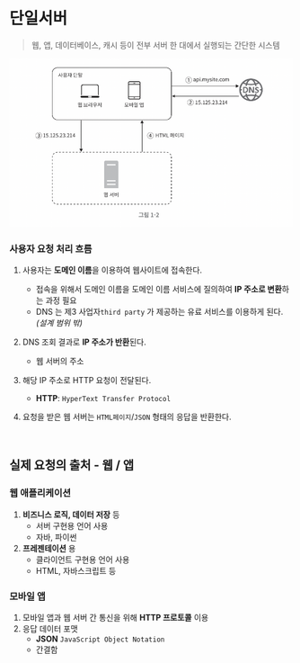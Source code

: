 # 단일서버

> 웹, 앱, 데이터베이스, 캐시 등이 전부 서버 한 대에서 실행되는 간단한 시스템

![alt text](captures/image.png)

### 사용자 요청 처리 흐름

1. 사용자는 **도메인 이름**을 이용하여 웹사이트에 접속한다.

    - 접속을 위해서 도메인 이름을 도메인 이름 서비스에 질의하여 **IP 주소로 변환**하는 과정 필요
    - DNS 는 제3 사업자`third party` 가 제공하는 유료 서비스를 이용하게 된다. _(설계 범위 밖)_

2. DNS 조회 결과로 **IP 주소가 반환**된다.

    - 웹 서버의 주소

3. 해당 IP 주소로 HTTP 요청이 전달된다.

    - **HTTP**: `HyperText Transfer Protocol`

4. 요청을 받은 웹 서버는 `HTML페이지`/`JSON` 형태의 응답을 반환한다.

<br/>

## 실제 요청의 출처 - 웹 / 앱

### 웹 애플리케이션

1. **비즈니스 로직, 데이터 저장** 등
    - 서버 구현용 언어 사용
    - 자바, 파이썬
2. **프레젠테이션** 용
    - 클라이언트 구현용 언어 사용
    - HTML, 자바스크립트 등

### 모바일 앱

1. 모바일 앱과 웹 서버 간 통신을 위해 **HTTP 프로토콜** 이용
2. 응답 데이터 포맷
    - **JSON** `JavaScript Object Notation`
    - 간결함
